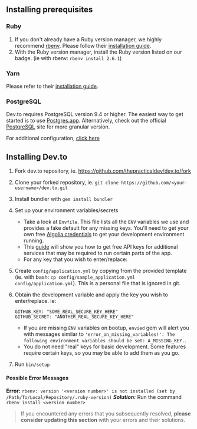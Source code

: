 ## Installing prerequisites

### Ruby

1.  If you don't already have a Ruby version manager, we highly recommend [rbenv](https://github.com/rbenv/rbenv). Please follow their [installation guide](https://github.com/rbenv/rbenv#installation).
2.  With the Ruby version manager, install the Ruby version listed on our badge. (ie with rbenv: `rbenv install 2.6.1`)

### Yarn

Please refer to their [installation guide](https://yarnpkg.com/en/docs/install).

### PostgreSQL

Dev.to requires PostgreSQL version 9.4 or higher. The easiest way to get started is to use [Postgres.app](https://postgresapp.com/). Alternatively, check out the official [PostgreSQL](https://www.postgresql.org/) site for more granular version.

For additional configuration, [click here](/additional-postgres-setup)

## Installing Dev.to

1. Fork dev.to repository, ie. https://github.com/thepracticaldev/dev.to/fork
1. Clone your forked repository, ie. `git clone https://github.com/<your-username>/dev.to.git`
1. Install bundler with `gem install bundler`
1. Set up your environment variables/secrets

   - Take a look at `Envfile`. This file lists all the `ENV` variables we use and provides a fake default for any missing keys. You'll need to get your own free [Algolia credentials](http://docs.dev.to/get-api-keys-dev-env/#algolia) to get your development environment running.
   - This [guide](http://docs.dev.to/get-api-keys-dev-env/) will show you how to get free API keys for additional services that may be required to run certain parts of the app.
   - For any key that you wish to enter/replace:

1. Create `config/application.yml` by copying from the provided template (ie. with bash: `cp config/sample_application.yml config/application.yml`). This is a personal file that is ignored in git.
1. Obtain the development variable and apply the key you wish to enter/replace. ie:

   ```
   GITHUB_KEY: "SOME_REAL_SECURE_KEY_HERE"
   GITHUB_SECRET: "ANOTHER_REAL_SECURE_KEY_HERE"
   ```

   - If you are missing `ENV` variables on bootup, `envied` gem will alert you with messages similar to `'error_on_missing_variables!': The following environment variables should be set: A_MISSING_KEY.`.
   - You do not need "real" keys for basic development. Some features require certain keys, so you may be able to add them as you go.

1. Run `bin/setup`

#### Possible Error Messages

**Error:** `rbenv: version '<version number>' is not installed (set by /Path/To/Local/Repository/.ruby-version)`
**_Solution:_** Run the command `rbenv install <version number>`

> If you encountered any errors that you subsequently resolved, **please consider updating this section** with your errors and their solutions.
